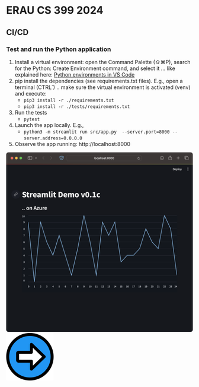 # ERAU CS 399 2024 
## CI/CD
### Test and run the Python application
1. Install a virtual environment: open the Command Palette (⇧⌘P), search for the Python: Create Environment command, and select it ... like explained here: [Python environments in VS Code](https://code.visualstudio.com/docs/python/environments)
1. pip install the dependencies (see requirements.txt files). E.g.,
open a terminal (CTRL`) .. make sure the virtual environment is activated (venv) and execute: 
    - ```pip3 install -r ./requirements.txt``` 
    - ```pip3 install -r ./tests/requirements.txt```
1. Run the tests
    - ```pytest```
1. Launch the app locally. E.g.,
    - ```python3 -m streamlit run src/app.py  --server.port=8000 --server.address=0.0.0.0```
1. Observe the app running: http://localhost:8000

![](./local_app.png)
[![Next](./next.png)](./3.md)